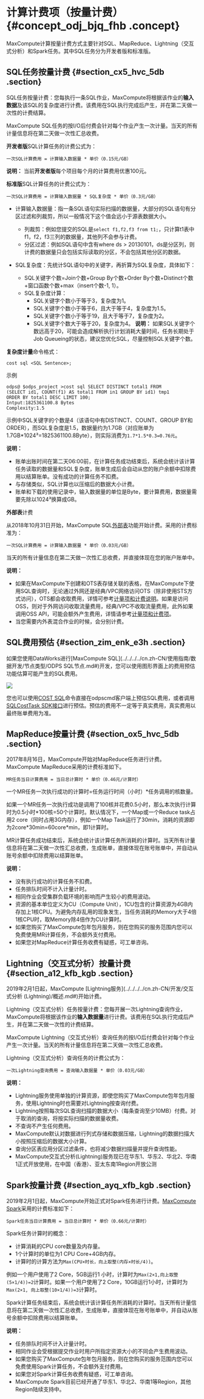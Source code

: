 # 计算计费项（按量计费） {#concept_odj_bjq_fhb .concept}

MaxCompute计算按量计费方式主要针对SQL、MapReduce、Lightning（交互式分析）和Spark任务。其中SQL任务分为开发者版和标准版。

## SQL任务按量计费 {#section_cx5_hvc_5db .section}

SQL任务按量计费：您每执行一条SQL作业，MaxCompute将根据该作业的**输入数据**及该SQL的复杂度进行计费。该费用在SQL执行完成后产生，并在第二天做一次性的计费结算。

MaxCompute SQL任务的按I/O后付费会针对每个作业产生一次计量。当天的所有计量信息将在第二天做一次性汇总收费。

**开发者版**SQL计算任务的计费公式为：

``` {#codeblock_e5y_vn3_5vp}
一次SQL计算费用 = 计算输入数据量 * 单价（0.15元/GB）
```

**说明：** 当前**开发者版**每个项目每个月的计算费用优惠100元。

**标准版**SQL计算任务的计费公式为：

``` {#codeblock_8dm_2rm_fys}
一次SQL计算费用 = 计算输入数据量 * SQL复杂度 * 单价（0.3元/GB）
```

-   计算输入数据量：指一条SQL语句实际扫描的数据量，大部分的SQL语句有分区过滤和列裁剪，所以一般情况下这个值会远小于源表数据大小。
    -   列裁剪：例如您提交的SQL是`select f1,f2,f3 from t1;`，只计算t1表中f1，f2，f3三列的数据量，其他列不会参与计费。
    -   分区过滤：例如SQL语句中含有where ds \> 20130101，ds是分区列，则计费的数据量只会包括实际读取的分区，不会包括其他分区的数据。
-   SQL复杂度：先统计SQL语句中的关键字，再折算为SQL复杂度，具体如下：

    -   SQL关键字个数=Join个数+Group By个数+Order By个数+Distinct个数+窗口函数个数+max（insert个数-1, 1）。
    -   SQL复杂度计算：
        -   SQL关键字个数小于等于3，复杂度为1。
        -   SQL关键字个数小于等于6，且大于等于4，复杂度为1.5。
        -   SQL关键字个数小于等于19，且大于等于7，复杂度为2。
        -   SQL关键字个数大于等于20，复杂度为4。
    **说明：** 如果SQL关键字个数远高于20，可能会造成解析执行计划消耗大量时间，任务长期处于Job Queueing的状态，建议您优化SQL，尽量控制SQL关键字个数。


**复杂度计量**命令格式：

``` {#codeblock_rad_eer_hdk}
cost sql <SQL Sentence>;
```

示例

``` {#codeblock_8yi_g6s_nlq}
odps@ $odps_project >cost sql SELECT DISTINCT total1 FROM
(SELECT id1, COUNT(f1) AS total1 FROM in1 GROUP BY id1) tmp1
ORDER BY total1 DESC LIMIT 100;
Intput:1825361100.8 Bytes
Complexity:1.5
```

示例中SQL关键字的个数是4（该语句中有DISTINCT、COUNT、GROUP BY和ORDER），而SQL复杂度是1.5，数据量约为1.7GB（对应账单为1.7GB\*1024³=1825361100.8Byte），则实际消费为`1.7*1.5*0.3=0.76元`。

**说明：** 

-   账单出账时间在第二天06:00前，在计算任务成功结束后，系统会统计该计算任务读取的数据量和SQL复杂度，账单生成后会自动从您的账户余额中扣除费用以结算账单。没有成功的计算任务不扣费。
-   与存储类似，SQL计算也以压缩后的数据大小计费。
-   账单和下载的使用记录中，输入数据量的单位是Byte，要计算费用，数据量需要先除以1024³换算成GB。

**外部表**计费

从2018年10月31日开始，MaxCompute SQL[外部表](../../../../cn.zh-CN/开发/外部表/外部表概述.md#)功能开始计费。采用的计费标准为：

``` {#codeblock_t85_gfj_4zs}
一次SQL计算费用 = 计算输入数据量 * 单价（0.03元/GB）
```

当天的所有计量信息在第二天做一次性汇总收费，并直接体现在您的账户账单中。

**说明：** 

-   如果在MaxCompute下创建和OTS表存储关联的表格，在MaxCompute下使用SQL查询时，无论通过外网还是经典/VPC网络访问OTS（除非使用STS方式访问），OTS都会收取费用，详情可参考[计量项和计费说明](https://help.aliyun.com/document_detail/27291.html)。如果是访问OSS，则对于外网访问收取流量费用，经典/VPC不收取流量费用，此外如果调用OSS API，可能会额外产生费用，详情请参考[计量项和计费项](https://help.aliyun.com/document_detail/59636.html)。
-   当您需要内外表混合作业的时候，会分别计费。

## SQL费用预估 {#section_zim_enk_e3h .section}

如果您使用DataWorks进行[MaxCompute SQL](../../../../cn.zh-CN/使用指南/数据开发/节点类型/ODPS SQL节点.md#)开发，您可以使用图形界面上的费用预估功能估算可能产生的SQL费用。

![](http://static-aliyun-doc.oss-cn-hangzhou.aliyuncs.com/assets/img/150151/156627254650228_zh-CN.png)

您也可以使用[COST SQL](../../../../cn.zh-CN/开发/常用命令/其他操作.md#section_xm2_sgf_vdb)命令直接在odpscmd客户端上预估SQL费用，或者调用[SQLCostTask SDK接口](http://www.javadoc.io/doc/com.aliyun.odps/odps-sdk-core/0.29.10-public)进行预估。预估的费用不一定等于真实费用，真实费用以最终账单费用为准。

## MapReduce按量计费 {#section_ox5_hvc_5db .section}

2017年8月16日，MaxCompute开始对MapReduce任务进行计费。MaxCompute MapReduce采用的计费标准如下。

``` {#codeblock_f92_l35_e72}
MR任务当日计算费用 = 当日总计算时 * 单价（0.46元/计算时）
```

一个MR任务一次执行成功的计算时=任务运行时间（小时）\*任务调用的核数量。

如果一个MR任务一次执行成功是调用了100核并花费0.5小时，那么本次执行计算时为0.5小时\*100核=50个计算时。默认情况下，一个Map或一个Reduce task占用2 core（同时占用3G内存），例如一个Map Task运行了30min，消耗的资源即为2core\*30min=60core\*min，即1计算时。

MR计算任务成功结束后，系统会统计该计算任务所消耗的计算时。当天所有计量信息将在第二天做一次性汇总收费，生成账单，直接体现在账号账单中，并自动从账号余额中扣除费用以结算账单。

**说明：** 

-   没有执行成功的计算任务不扣费。
-   任务排队时间不计入计量计时。
-   相同作业会受集群负载环境的影响而产生较小的费用波动。
-   资源的基本单位定义为CU（Compute Unit），1CU包含的计算资源为4GB内存加上1核CPU。为避免内存乱用的现象发生，当任务消耗的Memory大于4倍1核CPU时，取Memory除4倍作为CU计算时。
-   如果您购买了MaxCompute包年包月服务，则在您购买的服务范围内您可以免费使用MR计算任务，不会额外支付费用。
-   如果您对MapReduce计算任务收费有疑惑，可工单咨询。

## Lightning（交互式分析）按量计费 {#section_a12_kfb_kgb .section}

2019年2月1日起，MaxCompute [Lightning服务](../../../../cn.zh-CN/开发/交互式分析 (Lightning)/概述.md#)开始计费。

Lightning（交互式分析）任务按量计费：您每开展一次Lightning查询作业，MaxCompute将根据该作业的**输入数据量**进行计费。该费用在SQL执行完成后产生，并在第二天做一次性的计费结算。

MaxCompute Lightning（交互式分析）查询任务的按I/O后付费会针对每个作业产生一次计量。当天的所有计量信息将在第二天做一次性汇总收费。

Lightning（交互式分析）查询任务的计费公式为：

``` {#codeblock_3nt_yj3_ae6}
一次Lightning查询费用 = 查询输入数据量 * 单价（0.03元/GB）
```

**说明：** 

-   Lightning服务使用单独的计算资源，即使您购买了MaxCompute包年包月服务，使用Lightning时也需要对Lightning按查询付费。
-   Lightning按照每次SQL查询扫描的数据大小（每条查询至少10MB）付费。对于取消的查询，将按实际扫描的数据量收费。
-   不查询不产生任何费用。
-   MaxCompute默认对数据进行列式存储和数据压缩，Lightning的数据扫描大小按照压缩后的数据大小计算。
-   查询分区表应用分区过滤条件，也将减少数据扫描量并提升查询性能。
-   MaxCompute交互式分析\(Lightning\)服务现已在华东1、华东2、华北2、华南1正式开放使用，在中国（香港）、亚太东南1Region开放公测

## Spark按量计费 {#section_ayq_xfb_kgb .section}

2019年2月1日起，MaxCompute开始正式对Spark任务进行计费。[MaxCompute Spark](../../../../cn.zh-CN/开发/Spark/Spark概述.md#)采用的计费标准如下：

``` {#codeblock_nn0_cy9_l5p}
Spark任务当日计算费用 = 当日总计算时 * 单价（0.66元/计算时）
```

Spark任务计算时的概念：

-   计算消耗的CPU core数量及内存量。
-   1个计算时的单位为1 CPU Core+4GB内存。
-   计算时的计算方法为`Max(CPU×时长，向上取整(内存×时长/4))`。

例如一个用户使用了2 Core，5GB运行1 小时，计算时为`Max(2×1,向上取整(5×1/4))=2`计算时。如果一个用户使用了2 Core，10GB运行1小时，计算时为`Max(2×1, 向上取整(10×1/4))=3`计算时。

Spark计算任务结束后，系统会统计该计算任务所消耗的计算时。当天所有计量信息将在第二天做一次性汇总收费，生成账单，直接体现在账号账单中，并自动从账号余额中扣除费用以结算账单。

**说明：** 

-   任务排队时间不计入计量计时。
-   相同作业会受根据提交作业时用户所指定资源大小的不同会产生费用波动。
-   如果您购买了MaxCompute包年包月服务，则在您购买的服务范围内您可以免费使用Spark计算任务，不会额外支付费用。
-   如果您对Spark计算任务收费有疑惑，可工单咨询。
-   MaxCompute Spark目前已经开通了华东1、华北2、华南1等Region，其他Region陆续支持中。

